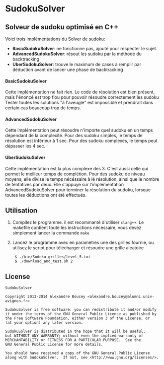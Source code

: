 # SudokuSolver
## Solveur de sudoku optimisé en C++

Voici trois implémentations du Solver de sudoku:

* __BasicSudokuSolver__: ne fonctionne pas, ajouté pour respecter le sujet.
* __AdvancedSudokuSolver__: résout les sudoku par la méthode du backtracking
* __UberSudokuSolver__: trouve le maximum de cases à remplir par déduction avant de lancer une phase de backtracking

#### BasicSudokuSolver
Cette implémentation ne fait rien. Le code de résolution est bien présent, mais l'énoncé est trop flou pour pouvoir résoudre correctement les sudoku
Tester toutes les solutions "à l'aveugle" est impossible et prendrait dans certain cas beaucoup trop de temps.

#### AdvancedSudokuSolver
Cette implémentation peut résoudre n'importe quel sudoku en un temps dépendant de la complexité. Pour des sudoku simples, le temps de résolution est inférieur à 1 sec. Pour des sudoku complexes, le temps peut dépasser les 4 sec.

#### UberSudokuSolver
Cette implémentation est la plus complexe des 3. C'est aussi celle qui permet le meilleur temps de complétion. Pour des sudoku de niveau moyens, elle divise le temps nécéssaire à lé résolution, ainsi que le nombre de tentatives par deux. Elle s'appuye sur l'implémentation AdvancedSudokuSolver pour terminer la résolution du sudoku, lorsque toutes les déductions ont été effectués.

## Utilisation
1. Compilez le programme. il est recommanté d'utiliser `clang++`. Le makefile contient toute les instructions nécessaire, vous devez simplement lancer la commande `make`
2. Lancez le programme avec en paramètres une des grilles fournie, ou utilisez le script pour télécharger et résoudre une grille aléatoire

        $ ./bin/Sudoku grilles/level_5.txt
        $ ./download_and_test.sh 2
        
## License

~~~
SudokuSolver

Copyright 2013-2014 Alexandre Boucey <alexandre.boucey@alumni.univ-avignon.fr>

SudokuSolver is free software: you can redistribute it and/or modify
it under the terms of the GNU General Public License as published by
the Free Software Foundation, either version 3 of the License, or
(at your option) any later version.

SudokuSolver is distributed in the hope that it will be useful,
but WITHOUT ANY WARRANTY; without even the implied warranty of
MERCHANTABILITY or FITNESS FOR A PARTICULAR PURPOSE.  See the
GNU General Public License for more details.

You should have received a copy of the GNU General Public License
along with SudokuSolver.  If not, see <http://www.gnu.org/licenses/>.
~~~